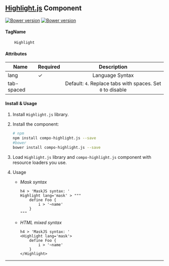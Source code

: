 ## [Highlight.js](https://highlightjs.org/) Component

[![Bower version](https://badge.fury.io/js/compo-highlight.js.svg)](http://badge.fury.io/js/compo-highlight.js)
[![Bower version](https://badge.fury.io/bo/compo-highlight.js.svg)](http://badge.fury.io/bo/compo-highlight.js)


#### TagName

```mask
    Highlight
```

#### Attributes

|Name  | Required |Description|
|------|----------|:---------:|
|lang  |    ✓     | Language Syntax |
|tab-spaced  |        | Default: `4`. Replace tabs with spaces. Set `0` to disable |

#### Install & Usage

1. Install `Highlight.js` library.

2. Install the component:    
    ```bash
    # npm
    npm install compo-highlight.js --save
    #bower
    bower install compo-highlight.js --save
    ```

3. Load `Highlight.js` library and `compo-highlight.js` component with resource loaders you use.

4. Usage

    - _Mask syntax_
    
        ```mask
        h4 > 'MaskJS syntax: '
        Highlight lang='mask' > """
            define Foo {
                i > '~name'
            }
        """
        ```

    - _HTML mixed syntax_
    
        ```mask
        h4 > 'MaskJS syntax: '
        <Highlight lang='mask'>
            define Foo {
                i > '~name'
            }
        </Highlight>
        ```




---